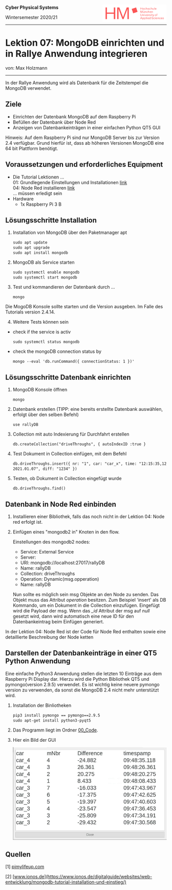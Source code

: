 <!--- Cyber Physical Systems
Author: <Max Holzmann>  Date: <2020 11 29> 
Changes by:
<NAME> - <JJJJ MMM DD> - <comment> 

--->
**Cyber Physical Systems**   <img style="float:right" src="../0000_Global_Files/HM_SchriftzugLogo_RGB.png" width="200">  

Wintersemester 2020/21
***

# Lektion 07: MongoDB einrichten und in Rallye Anwendung integrieren
von: Max Holzmann
***

In der Rallye Anwendung wird als Datenbank für die Zeitstempel die MongoDB verwendet.

## Ziele
- Einrichten der Datenbank MongoDB auf dem Raspberry Pi
- Befüllen der Datenbank über Node Red
- Anzeigen von Datenbankeinträgen in einer einfachen Python QT5 GUI

Hinweis: Auf dem Raspberry Pi sind nur MongoDB Server bis zur Version 2.4 verfügbar. Grund hierfür ist, dass ab höheren Versionen MongoDB eine 64 bit Plattform benötigt.

## Voraussetzungen und erforderliches Equipment
- Die Tutorial Lektionen ... \
01: Grundlegende Einstellungen und Installationen  [link](../0010_General_Setup/README.md) \
04: Node Red installieren  [link](../0040_Node_Red/README.md) \
... müssen erledigt sein
- Hardware
    - 1x Raspberry Pi 3 B


## Lösungsschritte Installation
1. Installation von MongoDB über den Paketmanager apt
    ```console
    sudo apt update
    sudo apt upgrade
    sudo apt install mongodb
    ```

2. MongoDB als Service starten
    ```console
    sudo systemctl enable mongodb
    sudo systemctl start mongodb
    ```

3. Test und kommandieren der Datenbank durch ...
    ```console
    mongo
    ```
Die MogoDB Konsole sollte starten und die Version ausgeben. Im Falle des Tutorials version 2.4.14.

4. Weitere Tests können sein
- check if the service is activ
    ```console
    sudo systemctl status mongodb
    ```
- check the mongoDB connection status by
    ```console
    mongo --eval 'db.runCommand({ connectionStatus: 1 })'
    ```
## Lösungsschritte Datenbank einrichten
1. MongoDB Konsole öffnen
    ```console
    mongo
    ```
2. Datenbank erstellen (TIPP: eine bereits erstellte Datenbank auswählen, erfolgt über den selben Befehl)
    ```console
    use rallyDB
    ```
3. Collection mit auto Indexierung für Durchfahrt erstellen
    ```console
    db.createCollection("driveThroughs", { autoIndexID :true }
    ```
4. Test Dokument in Collection einfügen, mit dem Befehl
    ```console
    db.driveThroughs.insert({ nr: "1", car: "car_x", time: "12:15:35,12 2021.01.07", diff: "1234" })
    ```
5. Testen, ob Dokument in Collection eingefügt wurde 
    ```console
    db.driveThroughs.find()
    ```

## Datenbank in Node Red einbinden
1. Installieren einer Bibliothek, falls das noch nicht in der Lektion 04: Node red erfolgt ist.

2. Einfügen eines "mongodb2 in" Knoten in den flow.

    Einstellungen des mongodb2 nodes:
    - Service: External Service
    - Server:
    - URI: mongodb://localhost:27017/rallyDB
    - Name: rallyDB
    - Collection: driveThroughs
    - Operation: Dynamic(msg.opperation)
    - Name: rallyDB

    Nun sollte es möglich sein msg Objekte an den Node zu senden. Das Objekt muss das Attribut *operation* besitzen. Zum Beispiel 'insert' als DB Kommando, um ein Dokument in die Collection einzufügen. Eingefügt wird die Payload der msg. Wenn das *_id* Attribut der msg auf *null* gesetzt wird, dann wird automatisch eine neue ID für den Datenbankeintrag beim Einfügen generiert.

In der Lektion 04: Node Red ist der Code für Node Red enthalten sowie eine detaillierte Beschreibung der Node ketten

## Darstellen der Datenbankeinträge in einer QT5 Python Anwendung

Eine einfache Python3 Anwendung stellen die letzten 10 Einträge aus dem Raspberry Pi Display dar. Hierzu wird die Python Bibliothek QT5 und pymongo(version 2.9.5) verwendet. Es ist wichtig keine neuere pymongo version zu verwenden, da sonst die MongoDB 2.4 nicht mehr unterstützt wird.

1. Installation der Binliotheken
    ```console
    pip3 install pymongo == pymongo==2.9.5
    sudo apt-get install python3-pyqt5
    ```

2. Das Programm liegt im Ordner  [00_Code](00_code/simpleDatabaseViewer.py.).

3. Hier ein Bild der GUI

    <img src="01_Pictures/PythonGui.jpg" width="500">  


## Quellen

[1] [pimylifeup.com](https://pimylifeup.com/mongodb-raspberry-pi/)

[2] [www.ionos.de](https://www.ionos.de/digitalguide/websites/web-entwicklung/mongodb-tutorial-installation-und-einstieg/)